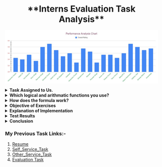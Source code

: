 <h1 align="center"> **Interns Evaluation Task Analysis**</h1>

<img align="center" src="https://github.com/sahajahanshaikh/MyPassion/blob/main/Evaluation.JPG" /></a> 


<details><summary><b>Task Assigned to Us.</b></summary>
<p>
  
 &rarr; *Evaluate yourself as well as your team members.*
 
 &rarr; *Calculate avarage rating.*
 
 &rarr; *Mark red color on avarage rating less than 2.5.*
 </details>
 
 <details><summary><b>Which logical and arithmatic functions you use?</b></summary>
<p>
  
  1. I used SUM and division (Arithmatic Function).
  2. I used Countif and CountA(logical Function).
  3. I use conditional format for color coding.

</details>

 <details><summary><b>How does the formula work?</b></summary>
<p>
  
  **COUNTIF**:- *This function assign value to word i.e. 5/4/3/2/1/0(value) to Excellent/Very Good/Good/Satisfactory/Fair/Poor(word).*
  
  **COUNTA**:-*This function count the cell no.*
  
  **SUM**:- *This function is used to calculate cell values.*
  
  **Conditional Formatting**:- *This is funtions is used for formatting cells color/font accrodingly.*
  
  </details>
  
  <details><summary><b>Objective of Exercises</b></summary>
<p>
  
  ##### This Excercise/Task is to analyze yourself according to your understanding as well as others. 
  
  </details>
  
  
  <details><summary><b>Explanation of Implementation</b></summary>
<p>
  
  1. I have evalute myself first then analyze others daily task and their involvement in Task.
  2. Assign Value to Words using **COUNTIF** funtions like 
       >    Countif(c4:j4,"Excellent")* 5,Countif(c4:j4,"Very Good")* 4 and so on  
  3. Add **SUM** funtions to calculate total rating.
  4. Get the avrage rating by adding devision functino "/" and **COUNTA** for cell numbers.
  5. Then use conditional formatting to color the Cells red on which avrage rating is less than 2.5 .
  6. The formulea is:-
       > =SUM(COUNTIF(C4:J4,"Excellent")*5,COUNTIF(C4:J4,"Very Good")*4,COUNTIF(C4:J4,"Good")*3,COUNTIF(C4:J4,"Satisfactory")*2,COUNTIF(C4:J4,"Fair")*1,Countif(C4:J4,"Poor")*0)/8

  
 </details>
 
 <details><summary><b>Test Results</b></summary>
<p>
  
  #### I Think, *I have meet the expection of the task* although I have some flaws like, When I do Conditional formatting, I am unable to color all row but *I also tried to visualize the data.*
 
 [This My Evaluation Task](https://docs.google.com/spreadsheets/d/1HEsRWfZhnxUkHDZnWwqWi74KmoTe9rrzUoIwLVwq4UA/edit#gid=128095267)
 
 
 </details>
 
 <details><summary><b>Conclusion</b></summary>
<p>
 
 - From this test, I came to know *What I Think of Myself and What Others Think About Me.*
 - I need to consider all the points to analyze/evalute.
 - I have learned that the same task can be accomplish by multiple method.
 - I can explore diffrent options and use visulazation to show your data.
 - I have potential for self learning.

</details>

### My Previous Task Links:-

1. [Resume](https://github.com/sahajahanshaikh/MyPassion/blob/main/Resume_sahajahan.md)
2. [Self_Service_Task](https://github.com/sahajahanshaikh/MyPassion/blob/main/Self%20Service%20Analysis.md)
3. [Other_Service_Task](https://github.com/sahajahanshaikh/MyPassion/blob/main/Other%20Service%20Analysis.md)
4. [Evaluation Task](https://docs.google.com/spreadsheets/d/1HEsRWfZhnxUkHDZnWwqWi74KmoTe9rrzUoIwLVwq4UA/edit#gid=128095267)
  
